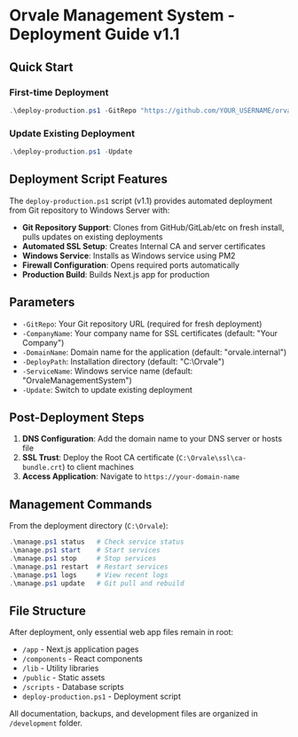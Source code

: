 # Orvale Management System - Deployment Guide v1.1

## Quick Start

### First-time Deployment
```powershell
.\deploy-production.ps1 -GitRepo "https://github.com/YOUR_USERNAME/orvale-management-system.git"
```

### Update Existing Deployment
```powershell
.\deploy-production.ps1 -Update
```

## Deployment Script Features

The `deploy-production.ps1` script (v1.1) provides automated deployment from Git repository to Windows Server with:

- **Git Repository Support**: Clones from GitHub/GitLab/etc on fresh install, pulls updates on existing deployments
- **Automated SSL Setup**: Creates Internal CA and server certificates
- **Windows Service**: Installs as Windows service using PM2
- **Firewall Configuration**: Opens required ports automatically
- **Production Build**: Builds Next.js app for production

## Parameters

- `-GitRepo`: Your Git repository URL (required for fresh deployment)
- `-CompanyName`: Your company name for SSL certificates (default: "Your Company")
- `-DomainName`: Domain name for the application (default: "orvale.internal")
- `-DeployPath`: Installation directory (default: "C:\Orvale")
- `-ServiceName`: Windows service name (default: "OrvaleManagementSystem")
- `-Update`: Switch to update existing deployment

## Post-Deployment Steps

1. **DNS Configuration**: Add the domain name to your DNS server or hosts file
2. **SSL Trust**: Deploy the Root CA certificate (`C:\Orvale\ssl\ca-bundle.crt`) to client machines
3. **Access Application**: Navigate to `https://your-domain-name`

## Management Commands

From the deployment directory (`C:\Orvale`):

```powershell
.\manage.ps1 status   # Check service status
.\manage.ps1 start    # Start services
.\manage.ps1 stop     # Stop services
.\manage.ps1 restart  # Restart services
.\manage.ps1 logs     # View recent logs
.\manage.ps1 update   # Git pull and rebuild
```

## File Structure

After deployment, only essential web app files remain in root:
- `/app` - Next.js application pages
- `/components` - React components
- `/lib` - Utility libraries
- `/public` - Static assets
- `/scripts` - Database scripts
- `deploy-production.ps1` - Deployment script

All documentation, backups, and development files are organized in `/development` folder.